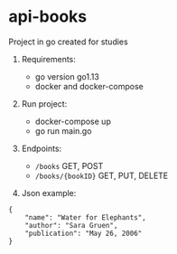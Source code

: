 # api-books
Project in go created for studies

1. Requirements:
    - go version go1.13
    - docker and docker-compose

2. Run project:
    - docker-compose up
    - go run main.go
    
3. Endpoints:
    - ```/books```  GET, POST
    - ```/books/{bookID}```  GET, PUT, DELETE
    
4. Json example:
````
{
	"name": "Water for Elephants",
	"author": "Sara Gruen",
	"publication": "May 26, 2006"
}
````

